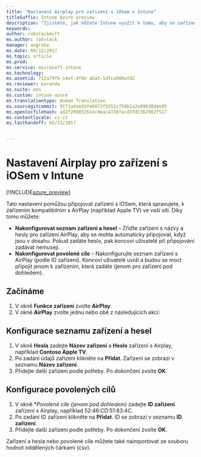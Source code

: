 ```yaml
---
title: "Nastavení Airplay pro zařízení s iOSem v Intune"
titleSuffix: Intune Azure preview
description: "Zjistěte, jak můžete Intune využít k tomu, aby se zařízení s iOSem automaticky připojovala k zařízením kompatibilním s AirPlay."
keywords: 
author: robstackmsft
ms.author: robstack
manager: angrobe
ms.date: 04/12/2017
ms.topic: article
ms.prod: 
ms.service: microsoft-intune
ms.technology: 
ms.assetid: 712a79fb-14ef-4f6b-aba5-1dfca900afd2
ms.reviewer: karanda
ms.suite: ems
ms.custom: intune-azure
ms.translationtype: Human Translation
ms.sourcegitcommit: 9ff1adae93fe6873f5551cf58b1a2e89638dee85
ms.openlocfilehash: ad2f20603261ec0eac4156facd3fd23b2982f517
ms.contentlocale: cs-cz
ms.lasthandoff: 05/23/2017


---
```


# <a name="intune-airplay-settings-for-ios-devices"></a>Nastavení Airplay pro zařízení s iOSem v Intune

[!INCLUDE[azure_preview](./includes/azure_preview.md)]

Tato nastavení pomůžou připojovat zařízení s iOSem, která spravujete, k zařízením kompatibilním s AirPlay (například Apple TV) ve vaší síti.
Díky tomu můžete:

- **Nakonfigurovat seznam zařízení a hesel** – Zřiďte zařízení s názvy a hesly pro zařízení AirPlay, aby se mohla automaticky připojovat, když jsou v dosahu. Pokud zadáte heslo, pak koncoví uživatelé při připojování zadávat nemusejí.
- **Nakonfigurovat povolené cíle** – Nakonfigurujte seznam zařízení s AirPlay (podle ID zařízení). Koncoví uživatelé uvidí a budou se moct připojit jenom k zařízením, která zadáte (jenom pro zařízení pod dohledem).

## <a name="get-started"></a>Začínáme

1. V okně **Funkce zařízení** zvolte **AirPlay**.
2. V okně **AirPlay** zvolte jednu nebo obě z následujících akcí:

## <a name="configure-a-device-and-password-list"></a>Konfigurace seznamu zařízení a hesel

1. V okně **Hesla** zadejte **Název zařízení** a **Heslo** zařízení s Airplay, například **Contoso Apple TV**.
2. Po zadání údajů zařízení klikněte na **Přidat**. Zařízení se zobrazí v seznamu **Název zařízení**.
3. Přidejte další zařízení podle potřeby. Po dokončení zvolte **OK**.


## <a name="configure-allowed-destinations"></a>Konfigurace povolených cílů

1. V okně **Povolené cíle (jenom pod dohledem)* zadejte **ID zařízení** zařízení s Airplay, například 52:46:CD:51:83:4C.
2. Po zadání ID zařízení klikněte na **Přidat**. ID se zobrazí v seznamu **ID zařízení**.
3. Přidejte další zařízení podle potřeby. Po dokončení zvolte **OK**.

Zařízení a hesla nebo povolené cíle můžete také naimportovat ze souboru hodnot oddělených čárkami (csv).



